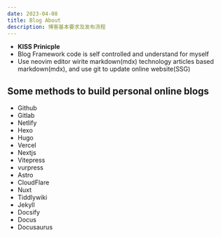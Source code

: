 ```yaml
---
date: 2023-04-08
title: Blog About
description: 博客基本要求及发布流程
---
```


- **KISS Prinicple**
- Blog Framework code is self controlled and understand for myself
- Use neovim editor wirite markdown(mdx) technology articles based markdown(mdx), and use git to update online website(SSG)

## Some methods to build personal online blogs

- Github
- Gitlab
- Netlify
- Hexo
- Hugo
- Vercel
- Nextjs
- Vitepress
- vurpress
- Astro
- CloudFlare
- Nuxt
- Tiddlywiki
- Jekyll
- Docsify
- Docus
- Docusaurus
